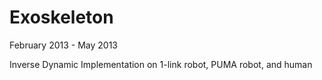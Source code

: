 # Exoskeleton

February 2013 - May 2013

Inverse Dynamic Implementation on 1-link robot, PUMA robot, and human
